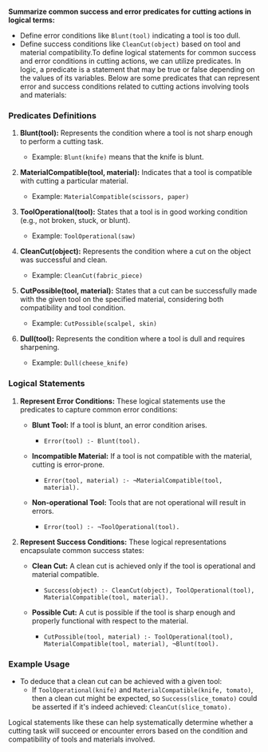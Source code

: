 **Summarize common success and error predicates for cutting actions in logical terms:**

- Define error conditions like `Blunt(tool)` indicating a tool is too dull.
- Define success conditions like `CleanCut(object)` based on tool and material compatibility.To define logical statements for common success and error conditions in cutting actions, we can utilize predicates. In logic, a predicate is a statement that may be true or false depending on the values of its variables. Below are some predicates that can represent error and success conditions related to cutting actions involving tools and materials:

### Predicates Definitions

1. **Blunt(tool):** Represents the condition where a tool is not sharp enough to perform a cutting task.
   - Example: `Blunt(knife)` means that the knife is blunt.

2. **MaterialCompatible(tool, material):** Indicates that a tool is compatible with cutting a particular material.
   - Example: `MaterialCompatible(scissors, paper)`

3. **ToolOperational(tool):** States that a tool is in good working condition (e.g., not broken, stuck, or blunt).
   - Example: `ToolOperational(saw)`

4. **CleanCut(object):** Represents the condition where a cut on the object was successful and clean.
   - Example: `CleanCut(fabric_piece)`

5. **CutPossible(tool, material):** States that a cut can be successfully made with the given tool on the specified material, considering both compatibility and tool condition.
   - Example: `CutPossible(scalpel, skin)`

6. **Dull(tool):** Represents the condition where a tool is dull and requires sharpening.
   - Example: `Dull(cheese_knife)`

### Logical Statements

1. **Represent Error Conditions:**
   These logical statements use the predicates to capture common error conditions:

   - **Blunt Tool:** If a tool is blunt, an error condition arises.
     - `Error(tool) :- Blunt(tool).`

   - **Incompatible Material:** If a tool is not compatible with the material, cutting is error-prone.
     - `Error(tool, material) :- ¬MaterialCompatible(tool, material).`

   - **Non-operational Tool:** Tools that are not operational will result in errors.
     - `Error(tool) :- ¬ToolOperational(tool).`

2. **Represent Success Conditions:**
   These logical representations encapsulate common success states:

   - **Clean Cut:** A clean cut is achieved only if the tool is operational and material compatible.
     - `Success(object) :- CleanCut(object), ToolOperational(tool), MaterialCompatible(tool, material).`

   - **Possible Cut:** A cut is possible if the tool is sharp enough and properly functional with respect to the material.
     - `CutPossible(tool, material) :- ToolOperational(tool), MaterialCompatible(tool, material), ¬Blunt(tool).`

### Example Usage

- To deduce that a clean cut can be achieved with a given tool:
  - If `ToolOperational(knife)` and `MaterialCompatible(knife, tomato)`, then a clean cut might be expected, so `Success(slice_tomato)` could be asserted if it's indeed achieved: `CleanCut(slice_tomato).`

Logical statements like these can help systematically determine whether a cutting task will succeed or encounter errors based on the condition and compatibility of tools and materials involved.